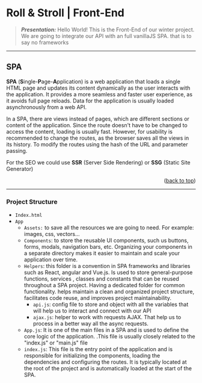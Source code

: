 <div id="top"></div>


# Roll & Stroll | Front-End
>***Presentation:***
>Hello World! This is the Front-End of our winter project. We are going to integrate our API with an full vanillaJS SPA. that is to say no frameworks

---
## SPA

**SPA** (**S**ingle-**P**age-**A**pplication) is a web application that loads a single HTML page and updates its content dynamically as the user interacts with the application. It provides a more seamless and faster user experience, as it avoids full page reloads. Data for the application is usually loaded asynchronously from a web API.

In a SPA, there are views instead of pages, which are different sections or content of the application. Since the route doesn't have to be changed to access the content, loading is usually fast. However,  for usability is recommended to change the routes, as the browser saves all the views in its history. To modify the routes using the hash of the URL and parameter passing.

For the SEO we could use **SSR** (Server Side Rendering) or **SSG** (Static Site Generator)

<p align="right">(<a href="#top">back to top</a>)</p>

---

### Project Structure

- `Index.html`
- ``App``
  - ``Assets:`` to save all the resources we are going to need. For example: images, css, vectors...
  - `Components`: to store the reusable UI components, such us buttons, forms, modals, navigation bars, etc. Organizing your components in a separate directory makes it easier to maintain and scale your application over time.
  - `Helpers`: this folder is a convention in SPA frameworks and libraries such as React, angular and Vue.js. Is used to store general-purpose functions, services , classes and constants that can be reused throughout a SPA project. Having a dedicated folder for common functionality. helps maintain a clean and organized project structure, facilitates code reuse, and improves project maintainability.
    - `api.js`: config file to store and object with all the variables that will help us to interact and connect with our API
    - `ajax.js`: helper to work with requests AJAX. That help us to process in a better way all the async requests.
  - `App.js`: It is one of the main files in a SPA and is used to define the core logic of the application. .This file is usually closely related to the "index.js" or "main.js" file
  - `index.js`: This file is the entry point of the application and is responsible for initializing the components, loading the dependencies and configuring the routes. It is typically located at the root of the project and is automatically loaded at the start of the SPA.



